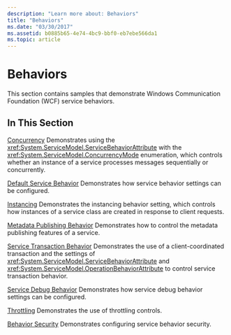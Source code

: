 ```yaml
---
description: "Learn more about: Behaviors"
title: "Behaviors"
ms.date: "03/30/2017"
ms.assetid: b0885b65-4e74-4bc9-bbf0-eb7ebe566da1
ms.topic: article
---
```

# Behaviors

This section contains samples that demonstrate Windows Communication Foundation (WCF) service behaviors.

## In This Section

 [Concurrency](concurrency.md)
Demonstrates using the <xref:System.ServiceModel.ServiceBehaviorAttribute> with the <xref:System.ServiceModel.ConcurrencyMode> enumeration, which controls whether an instance of a service processes messages sequentially or concurrently.

 [Default Service Behavior](default-service-behavior.md)
Demonstrates how service behavior settings can be configured.

 [Instancing](instancing.md)
Demonstrates the instancing behavior setting, which controls how instances of a service class are created in response to client requests.

 [Metadata Publishing Behavior](metadata-publishing-behavior.md)
Demonstrates how to control the metadata publishing features of a service.

 [Service Transaction Behavior](service-transaction-behavior.md)
Demonstrates the use of a client-coordinated transaction and the settings of <xref:System.ServiceModel.ServiceBehaviorAttribute> and <xref:System.ServiceModel.OperationBehaviorAttribute> to control service transaction behavior.

 [Service Debug Behavior](service-debug-behavior.md)
Demonstrates how service debug behavior settings can be configured.

 [Throttling](throttling.md)
Demonstrates the use of throttling controls.

 [Behavior Security](behavior-security.md)
Demonstrates configuring service behavior security.
